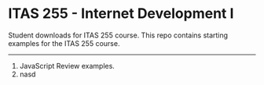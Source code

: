 # ITAS 255 - Internet Development I
Student downloads for ITAS 255 course. This repo contains starting examples for the ITAS 255 course.
___
1. JavaScript Review examples.
1. nasd
